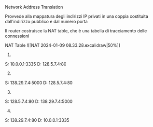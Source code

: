 Network Address Translation

Provvede alla mappatura degli indirizzi IP privati in una coppia costituita dall'indirizzo pubblico e dal numero porta

Il router costruisce la NAT table, che è una tabella di tracciamento delle connessioni

NAT Table
![[NAT 2024-01-09 08.33.28.excalidraw|50%]]

1)
S: 10.0.0.1:3335
D: 128.5.7.4:80

2)
S: 138.29.7.4:5000
D: 128.5.7.4:80

3)
S: 128.5.7.4:80
D: 138.29.7.4:5000

4)
S: 138.29.7.4:80
D: 10.0.0.1:3335